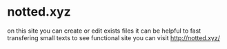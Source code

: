 # notted.xyz
on this site you can create or edit exists files
it can be helpful to fast transfering small texts
to see functional site you can visit http://notted.xyz/
